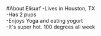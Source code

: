 #About Elisurf
-Lives in Houston, TX<br>
-Has 2 pups<br>
-Enjoys Yoga and eating yogurt <br>
-It's super hot. 100 degrees all week<br>
